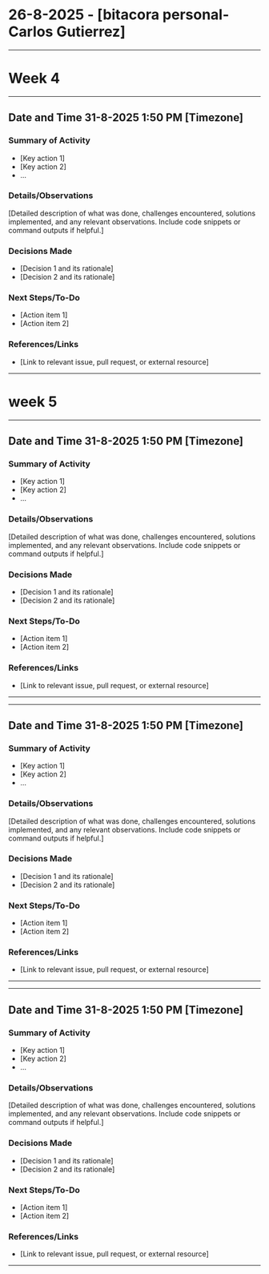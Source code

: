 # 26-8-2025 - [bitacora personal-Carlos Gutierrez]
-----------------------------------------------------------------------------------------------------------------------------------------------------------------------
# Week 4
-----------------------------------------------------------------------------------------------------------------------------------------------------------------------
## Date and Time 31-8-2025 1:50 PM [Timezone]

### Summary of Activity
- [Key action 1]
- [Key action 2]
- ...

### Details/Observations
[Detailed description of what was done, challenges encountered, solutions implemented, and any relevant observations. Include code snippets or command outputs if helpful.]

### Decisions Made
- [Decision 1 and its rationale]
- [Decision 2 and its rationale]

### Next Steps/To-Do
- [Action item 1]
- [Action item 2]

### References/Links
- [Link to relevant issue, pull request, or external resource]
-----------------------------------------------------------------------------------------------------------------------------------------------------------------------
# week 5
-----------------------------------------------------------------------------------------------------------------------------------------------------------------------
## Date and Time 31-8-2025 1:50 PM [Timezone]

### Summary of Activity
- [Key action 1]
- [Key action 2]
- ...

### Details/Observations
[Detailed description of what was done, challenges encountered, solutions implemented, and any relevant observations. Include code snippets or command outputs if helpful.]

### Decisions Made
- [Decision 1 and its rationale]
- [Decision 2 and its rationale]

### Next Steps/To-Do
- [Action item 1]
- [Action item 2]

### References/Links
- [Link to relevant issue, pull request, or external resource]

-----------------------------------------------------------------------------------------------------------------------------------------------------------------------
-----------------------------------------------------------------------------------------------------------------------------------------------------------------------
## Date and Time 31-8-2025 1:50 PM [Timezone]

### Summary of Activity
- [Key action 1]
- [Key action 2]
- ...

### Details/Observations
[Detailed description of what was done, challenges encountered, solutions implemented, and any relevant observations. Include code snippets or command outputs if helpful.]

### Decisions Made
- [Decision 1 and its rationale]
- [Decision 2 and its rationale]

### Next Steps/To-Do
- [Action item 1]
- [Action item 2]

### References/Links
- [Link to relevant issue, pull request, or external resource]

-----------------------------------------------------------------------------------------------------------------------------------------------------------------------
-----------------------------------------------------------------------------------------------------------------------------------------------------------------------
## Date and Time 31-8-2025 1:50 PM [Timezone]

### Summary of Activity
- [Key action 1]
- [Key action 2]
- ...

### Details/Observations
[Detailed description of what was done, challenges encountered, solutions implemented, and any relevant observations. Include code snippets or command outputs if helpful.]

### Decisions Made
- [Decision 1 and its rationale]
- [Decision 2 and its rationale]

### Next Steps/To-Do
- [Action item 1]
- [Action item 2]

### References/Links
- [Link to relevant issue, pull request, or external resource]

-----------------------------------------------------------------------------------------------------------------------------------------------------------------------
